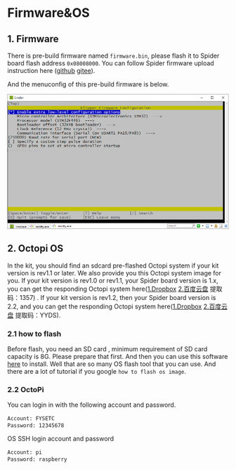 # Firmware&OS

## 1. Firmware

There is pre-build firmware named `firmware.bin`, please flash it to Spider board flash address `0x08008000`. You can follow Spider firmware upload instruction here ([github](https://github.com/FYSETC/FYSETC-SPIDER#44--firmware-upload) [gitee](https://github.com/FYSETC/FYSETC-SPIDER#44--firmware-upload)).

And the menuconfig of this pre-build firmware is below.

![](klipper-32k-UART.png)

## 2. Octopi OS

In the kit, you should find an sdcard pre-flashed Octopi system if your kit version is rev1.1 or later. We also provide you this Octopi system image for you. If your kit version is rev1.0 or rev1.1, your Spider board version is 1.x, you can get the responding Octopi system here([1.Dropbox](https://www.dropbox.com/s/vtbbxu55y27kbl7/VORON2.4-Octoprint-Klipper.img?dl=0) [2.百度云盘](https://pan.baidu.com/s/1aeOkN2ZxQb99EaApOWNglw) 提取码：1357) . If your kit version is rev1.2, then your Spider board version is 2.2, and you can get the responding Octopi system here([1.Dropbox](https://www.dropbox.com/s/mn1kvcndi1gpb9v/VORON2.4-Spider2.x-Octoprint-Klipper.img?dl=0) [2.百度云盘](https://pan.baidu.com/s/1OZLoSdPNHbxYGWpk1KwKzA ) 提取码：YYDS). 

### 2.1 how to flash

Before flash, you need an SD card , minimum requirement of SD card capacity is 8G. Please prepare that first. And then you can use this software [here](https://www.balena.io/etcher/) to install. Well that are so many OS flash tool that you can use. And there are a lot of tutorial if you google `how to flash os image`.

### 2.2 OctoPi

You can login in with the following account and password.

```
Account: FYSETC
Password: 12345678
```

OS SSH login account and password

```
Account: pi
Password: raspberry
```
